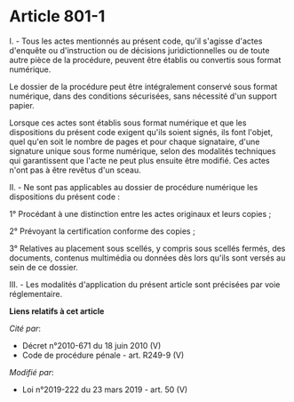 # Article 801-1

I. - Tous les actes mentionnés au présent code, qu'il s'agisse d'actes d'enquête ou d'instruction ou de décisions
juridictionnelles ou de toute autre pièce de la procédure, peuvent être établis ou convertis sous format numérique.

Le dossier de la procédure peut être intégralement conservé sous format numérique, dans des conditions sécurisées, sans
nécessité d'un support papier.

Lorsque ces actes sont établis sous format numérique et que les dispositions du présent code exigent qu'ils soient signés,
ils font l'objet, quel qu'en soit le nombre de pages et pour chaque signataire, d'une signature unique sous forme numérique,
selon des modalités techniques qui garantissent que l'acte ne peut plus ensuite être modifié. Ces actes n'ont pas à être
revêtus d'un sceau.

II. - Ne sont pas applicables au dossier de procédure numérique les dispositions du présent code :

1° Procédant à une distinction entre les actes originaux et leurs copies ;

2° Prévoyant la certification conforme des copies ;

3° Relatives au placement sous scellés, y compris sous scellés fermés, des documents, contenus multimédia ou données dès lors
qu'ils sont versés au sein de ce dossier.

III. - Les modalités d'application du présent article sont précisées par voie réglementaire.

**Liens relatifs à cet article**

_Cité par_:

  - Décret n°2010-671 du 18 juin 2010 (V)
  - Code de procédure pénale - art. R249-9 (V)

_Modifié par_:

  - Loi n°2019-222 du 23 mars 2019 - art. 50 (V)
